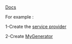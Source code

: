 [Docs](https://blueprint.laravelshift.com/docs/extending-blueprint/)

For example :

1-Create the [service provider](https://github.com/sr57/laravel-blueprint-faq/blob/master/Create%20a%20generator/1-Service%20Providor)

2-Create [MyGenerator](https://github.com/sr57/laravel-blueprint-faq/blob/master/Create%20a%20generator/2-MyGenerator)

